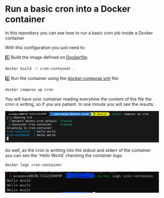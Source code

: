 # Run a basic cron into a Docker container

In this repository you can see how to run a basic cron job inside a Docker container

With this configuration you just need to:

:one: Build the image defined on [Dockerfile](Dockerfile):

```bash
docker build -t cron-container .
```

:two: Run the container using the [docker-compose.yml](docker-compose.yml) file:

```bash
docker compose up cron
```

You will have your container reading everytime the content of the file the cron is writing, so if you are patient. In one minute you will see the results:

![pictures/stdout.png](pictures/tail.png)

As well, as the cron is writting into the stdout and stderr of the container you can see the 'Hello World' checking the container logs:

```bash
docker logs cron-container
```

![pictures/stdout.png](pictures/stdout.png)
